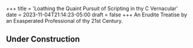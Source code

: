 +++
title = 'Loathing the Quaint Pursuit of Scripting in thy C Vernacular'
date = 2023-11-04T21:14:23-05:00
draft = false
+++
An Erudite Treatise by an Exasperated Professional of thy 21st Century. 
<!--more-->
## Under Construction
